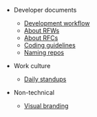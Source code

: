- Developer documents
  - [Development workflow](articles/development-workflow.md)
  - [About RFWs](articles/rfw-about.md)
  - [About RFCs](articles/rfc-about.md) 
  - [Coding guidelines](articles/coding-guidelines.md)
  - [Naming repos](articles/naming-repos.md)

- Work culture  
  - [Daily standups](articles/daily-standups.md)

- Non-technical
  - [Visual branding](articles/visual-branding.md)